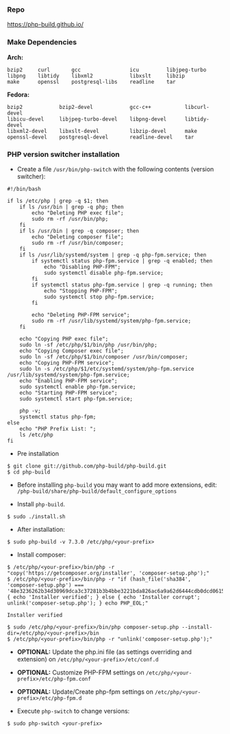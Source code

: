 
### Repo
https://php-build.github.io/

### Make Dependencies

**Arch:**

```
bzip2     curl       gcc                icu         libjpeg-turbo
libpng    libtidy    libxml2            libxslt     libzip
make      openssl    postgresql-libs    readline    tar
```

**Fedora:**

```
bzip2            bzip2-devel            gcc-c++           libcurl-devel
libicu-devel     libjpeg-turbo-devel    libpng-devel      libtidy-devel
libxml2-devel    libxslt-devel          libzip-devel      make
openssl-devel    postgresql-devel       readline-devel    tar
```

### PHP version switcher installation

* Create a file `/usr/bin/php-switch` with the following contents (version switcher):
```
#!/bin/bash

if ls /etc/php | grep -q $1; then
    if ls /usr/bin | grep -q php; then
        echo "Deleting PHP exec file";
        sudo rm -rf /usr/bin/php;
    fi
    if ls /usr/bin | grep -q composer; then
        echo "Deleting composer file";
        sudo rm -rf /usr/bin/composer;
    fi
    if ls /usr/lib/systemd/system | grep -q php-fpm.service; then
        if systemctl status php-fpm.service | grep -q enabled; then
            echo "Disabling PHP-FPM";
            sudo systemctl disable php-fpm.service;
        fi
        if systemctl status php-fpm.service | grep -q running; then
            echo "Stopping PHP-FPM";
            sudo systemctl stop php-fpm.service;
        fi

        echo "Deleting PHP-FPM service";
        sudo rm -rf /usr/lib/systemd/system/php-fpm.service;
    fi

    echo "Copying PHP exec file";
    sudo ln -sf /etc/php/$1/bin/php /usr/bin/php;
    echo "Copying Composer exec file";
    sudo ln -sf /etc/php/$1/bin/composer /usr/bin/composer;
    echo "Copying PHP-FPM service";
    sudo ln -s /etc/php/$1/etc/systemd/system/php-fpm.service /usr/lib/systemd/system/php-fpm.service;
    echo "Enabling PHP-FPM service";
    sudo systemctl enable php-fpm.service;
    echo "Starting PHP-FPM service";
    sudo systemctl start php-fpm.service;

    php -v;
    systemctl status php-fpm;
else
    echo "PHP Prefix List: ";
    ls /etc/php
fi
```

* Pre installation
```
$ git clone git://github.com/php-build/php-build.git
$ cd php-build
```

* Before installing `php-build` you may want to add more extensions, edit:
`/php-build/share/php-build/default_configure_options`

* Install `php-build`.
```
$ sudo ./install.sh
```

* After installation:
```
$ sudo php-build -v 7.3.0 /etc/php/<your-prefix>

```

* Install composer:
```
$ /etc/php/<your-prefix>/bin/php -r "copy('https://getcomposer.org/installer', 'composer-setup.php');"
$ /etc/php/<your-prefix>/bin/php -r "if (hash_file('sha384', 'composer-setup.php') === '48e3236262b34d30969dca3c37281b3b4bbe3221bda826ac6a9a62d6444cdb0dcd0615698a5cbe587c3f0fe57a54d8f5') { echo 'Installer verified'; } else { echo 'Installer corrupt'; unlink('composer-setup.php'); } echo PHP_EOL;"

Installer verified

$ sudo /etc/php/<your-prefix>/bin/php composer-setup.php --install-dir=/etc/php/<your-prefix>/bin
$ /etc/php/<your-prefix>/bin/php -r "unlink('composer-setup.php');"
```

* **OPTIONAL:** Update the php.ini file (as settings overriding and extension) on `/etc/php/<your-prefix>/etc/conf.d`

* **OPTIONAL:** Customize PHP-FPM settings on `/etc/php/<your-prefix>/etc/php-fpm.conf`

* **OPTIONAL:** Update/Create php-fpm settings on `/etc/php/<your-prefix>/etc/php-fpm.d`

* Execute `php-switch` to change versions:
```
$ sudo php-switch <your-prefix>
```


